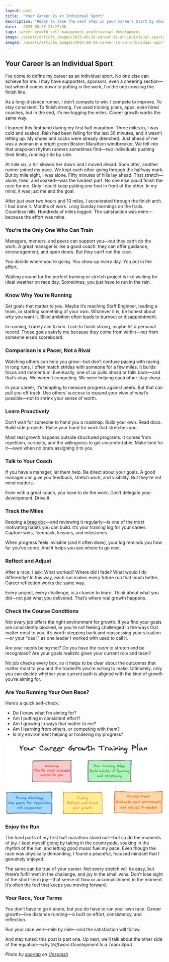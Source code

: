 ```yaml
---
layout: post
title:  "Your Career Is an Individual Sport"
description: "Ready to take the next step in your career? Start by choosing your own race—and running it your way."
date:   2025-08-28 21:27:06
tags: career-growth self-management professional-development
image: /assets/article_images/2025-08-28-career-is-an-individual-sport/race.jpg
image2: /assets/article_images/2025-08-28-career-is-an-individual-sport/race-mobile.jpg
---
```


## Your Career Is an Individual Sport

I’ve come to define my career as an individual sport. No one else can achieve for me. I may have supporters, sponsors, even a cheering section—but when it comes down to putting in the work, I’m the one crossing the finish line.

As a long-distance runner, I don’t compete to win. I compete to improve. To stay consistent. To finish strong. I’ve used training plans, apps, even hired coaches, but in the end, it’s me logging the miles. Career growth works the same way.

I learned this firsthand during my first half marathon. Three miles in, I was cold and soaked. Rain had been falling for the last 30 minutes, and it wasn’t letting up. My shoes and socks were already drenched. Just ahead of me was a woman in a bright green Boston Marathon windbreaker. We fell into that unspoken rhythm runners sometimes find—two individuals pushing their limits, running side by side.

At mile six, a hill slowed her down and I moved ahead. Soon after, another runner joined my pace. We kept each other going through the halfway mark. But by mile eight, I was alone. Fifty minutes of hills lay ahead. That stretch—alone, tired, and soaked—was the hardest part. No one else could finish the race for me. Only I could keep putting one foot in front of the other. In my mind, it was just me and the goal.

After just over two hours and 13 miles, I accelerated through the finish arch. I had done it. Months of work. Long Sunday mornings on the trails. Countless hills. Hundreds of miles logged. The satisfaction was mine—because the effort was mine.

### You’re the Only One Who Can Train

Managers, mentors, and peers can support you—but they can’t do the work. A great manager is like a good coach: they can offer guidance, encouragement, and open doors. But they can’t run the race.

You decide where you're going. You show up every day. You put in the effort.

Waiting around for the perfect training or stretch project is like waiting for ideal weather on race day. Sometimes, you just have to run in the rain.

### Know Why You’re Running

Set goals that matter to *you*. Maybe it’s reaching Staff Engineer, leading a team, or starting something of your own. Whatever it is, be honest about *why* you want it. Blind ambition often leads to burnout or disappointment.

In running, I rarely aim to win. I aim to finish strong, maybe hit a personal record. Those goals satisfy me because they come from within—not from someone else’s scoreboard.

### Comparison Is a Pacer, Not a Rival

Watching others can help you grow—but don’t confuse pacing with racing. In long runs, I often match strides with someone for a few miles. It builds focus and momentum. Eventually, one of us pulls ahead or falls back—and that’s okay. We weren’t competing. We were helping each other stay sharp.

In your career, it’s tempting to measure progress against peers. But that can pull you off track. Use others’ success to expand your view of what’s possible—not to shrink your sense of worth.

### Learn Proactively

Don’t wait for someone to hand you a roadmap. Build your own. Read docs. Build side projects. Raise your hand for work that stretches you.

Most real growth happens outside structured programs. It comes from repetition, curiosity, and the willingness to get uncomfortable. Make time for it—even when no one’s assigning it to you.

### Talk to Your Coach

If you have a manager, let them help. Be direct about your goals. A good manager can give you feedback, stretch work, and visibility. But they’re not mind readers.

Even with a great coach, you have to do the work. Don’t delegate your development. Drive it.

### Track the Miles

Keeping a [brag doc](https://jvns.ca/blog/brag-documents/)—and reviewing it regularly—is one of the most motivating habits you can build. It’s your training log for your career. Capture wins, feedback, lessons, and milestones.

When progress feels invisible (and it often does), your log reminds you how far you’ve come. And it helps you see where to go next.

### Reflect and Adjust

After a race, I ask: What worked? Where did I fade? What would I do differently? In this way, each run makes every future run that much better. Career reflection works the same way.

Every project, every challenge, is a chance to learn. Think about what you did—not just what you delivered. That’s where real growth happens.

### Check the Course Conditions

Not every job offers the right environment for growth. If you find your goals are consistently blocked, or you’re not feeling challenged in the ways that matter most to you, it’s worth stepping back and reassessing your situation—or your "deal," as one leader I worked with used to call it.

Are your needs being met? Do you have the room to stretch and be recognized? Are your goals realistic given your current role and team?

No job checks every box, so it helps to be clear about the outcomes that matter most to you and the tradeoffs you're willing to make. Ultimately, only you can decide whether your current path is aligned with the kind of growth you’re aiming for.

### Are You Running Your Own Race?

Here’s a quick self-check:

* Do I know what I’m aiming for?
* Am I putting in consistent effort?
* Am I growing in ways that matter to *me*?
* Am I learning from others, or competing with them?
* Is my environment helping or hindering my progress?

![Run Your Own Race. One mile at a time.](/assets/article_images/2025-08-28-career-is-an-individual-sport/reminder.png)

### Enjoy the Run

The hard parts of my first half marathon stand out—but so do the moments of joy. I kept myself going by taking in the countryside, soaking in the rhythm of the run, and letting good music fuel my pace. Even though the race was physically demanding, I found a peaceful, focused mindset that I genuinely enjoyed.

The same can be true of your career. Not every stretch will be easy, but there’s fulfillment in the challenge, and joy in the small wins. Don’t lose sight of the short-term joy—that sense of flow or accomplishment in the moment. It’s often the fuel that keeps you moving forward.

### Your Race, Your Terms

You don’t have to go it alone, but you do have to run your own race. Career growth—like distance running—is built on effort, consistency, and reflection.

Run your race well—mile by mile—and the satisfaction will follow.

And stay tuned: this post is part one. Up next, we’ll talk about the other side of the equation—why *Software Development Is a Team Sport*.

*Photo by [sporlab](https://unsplash.com/@sporlab) on [Unsplash](https://unsplash.com/photos/pair-of-blue-and-white-adidas-running-shoes-XiZ7pRvCzro)*
      